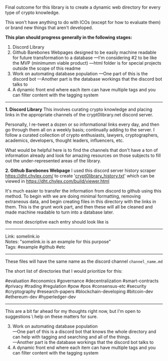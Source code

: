Final outcome for this library is to create a dynamic web directory for every type of crypto knowledge.

This won't have anything to do with ICOs (except for how to evaluate them) or brand new things that aren't developed.

**This plan should progress generally in the following stages:**
1. Discord Library
2. Github Barebones Webpages designed to be easily machine readable for future transformation to a database
     —I'm considering #2 to be like the MVP (minimumm viable product)
     —html folder is for special projects outside the scope of this readme
3. Work on automating database population 
     —One part of this is the discord bot
     —Another part is the database workings that the discord bot talks to
4. A dynamic front end where each item can have multiple tags and you can filter content with the tagging system

-----

**1. Discord Library**
This involves curating crypto knowledge and placing links in the appropriate channels of the crypt0library.net discord server. 

Personally, I re-tweet a dozen or so informational links every day, and then go through them all on a weekly basis; continually adding to the server.  I follow a curated collection of crypto enthusiasts, lawyers, cryptographers, academics, developers, thought leaders, influencers, etc.

What would be helpful here is to find the channels that don't have a ton of information already and look for amazing resources on those subjects to fill out the under-represented areas of the library.

**2. Github Barebones Webpage**
I used this discord server history scraper https://dht.chylex.com/ to create '[crypt0library_history.txt](https://github.com/infominer33/crypto-library/blob/master/library/crypt0library_history.txt)' which can be viewed in https://dht.chylex.com/build/viewer.html

It's much easier to transfer the information from discord to github using this method. To begin with we are doing minimal formatting, removing extraneous data, and begin creating files in this directory with the links in them. This is the grunt work part, and then these will all be cleaned and made machine readable to turn into a database later. 

the most descriptive each entry should look like is

---

Link: somelink.io<br/>
Notes: "somelink.io is an example for this purpose"<br/>
Tags: #example #github #etc

---

These files will have the same name as the discord channel `channel_name.md` 

The short list of directories that I would prioritize for this:

#evaluation 
#economics 
#governance 
#decentralization 
#smart-contracts 
#privacy 
#trading 
#regulation 
#pow 
#pos 
#consensus-etc 
#security 
#cryptography 
#research-papers 
#blockchain-developing 
#bitcoin-dev 
#ethereum-dev 
#hyperledger-dev

---

This are a bit far ahead for my thoughts right now, but I'm open to suggestions \ help on these matters for sure.

3. Work on automating database population <br/>
     —One part of this is a discord bot that knows the whole directory and can help with tagging and searching and all of the things.</br>
     —Another part is the database workings that the discord bot talks to
4. A dynamic front end where each item can have multiple tags and you can filter content with the tagging system

